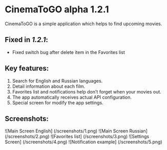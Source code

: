 # CinemaToGO alpha 1.2.1

CinemaToGO is a simple application which helps to find upcoming movies.

## Fixed in *1.2.1*:
- Fixed switch bug after delete item in the Favorites list 

## Key features:
1. Search for English and Russian languages.
2. Detail information about each film.
3. Favorites list and notifications help don't forget when your movies out.
4. The app automatically receives actual API configuration.
5. Special screen for modify the app settings.

## Screenshots:
![Main Screen English] (/screenshots/1.png)
![Main Screen Russian] (/screenshots/2.png)
![Favorites list] (/screenshots/3.png)
![Settings Screen] (/screenshots/4.png)
![Notification example] (/screenshots/5.png)
